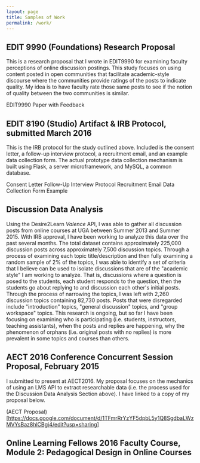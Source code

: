 ```yaml
---
layout: page
title: Samples of Work
permalink: /work/
---
```


## EDIT 9990 (Foundations) Research Proposal

This is a research proposal that I wrote in EDIT9990 for examining faculty perceptions of online discussion postings. This study focuses on using content posted in open communities that facilitate academic-style discourse where the communities provide ratings of the posts to indicate quality. My idea is to have faculty rate those same posts to see if the notion of quality between the two communities is similar.

EDIT9990 Paper with Feedback

## EDIT 8190 (Studio) Artifact & IRB Protocol, submitted March 2016

This is the IRB protocol for the study outlined above. Included is the consent letter, a follow-up interview protocol, a recruitment email, and an example data collection form. The actual prototype data collection mechanism is built using Flask, a server microframework, and MySQL, a common database.

Consent Letter
Follow-Up Interview Protocol
Recruitment Email
Data Collection Form Example

## Discussion Data Analysis

Using the Desire2Learn *Valence* API, I was able to gather all discussion posts from online courses at UGA between Summer 2013 and Summer 2015. With IRB approval, I have been working to analyze this data over the past several months. The total dataset contains approximately 225,000 discussion posts across approximately 7,500 discussion topics. Through a process of examining each topic title/description and then fully examining a random sample of 2% of the topics, I was able to identify a set of criteria that I believe can be used to isolate discussions that are of the "academic style" I am working to analyze. That is, discussions where a question is posed to the students, each student responds to the question, then the students go about replying to and discussion each other's initial posts. Through the process of narrowing the topics, I was left with 2,260 discussion topics containing 82,730 posts. Posts that were disregarded include "introduction" topics, "general discussion" topics, and "group workspace" topics. This research is ongoing, but so far I have been focusing on examining who is participating (i.e. students, instructors, teaching assistants), when the posts and replies are happening, why the phenomenon of orphans (i.e. original posts with no replies) is more prevalent in some topics and courses than others. 

## AECT 2016 Conference Concurrent Session Proposal, February 2015

I submitted to present at AECT2016. My proposal focuses on the mechanics of using an LMS API to extract researchable data (i.e. the process used for the Discussion Data Analysis Section above). I have linked to a copy of my proposal below.

(AECT Proposal)[https://docs.google.com/document/d/1TFmrRrYzYF5dpbL5y1Q8SgdbaLWzMVYsBaz8hlCBgj4/edit?usp=sharing]

## Online Learning Fellows 2016 Faculty Course, Module 2: Pedagogical Design in Online Courses
